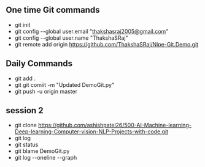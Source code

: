 ## One time Git commands
- git init
- git config --global user.email "thakshasraj2005@gmail.com"
- git config --global user.name "ThakshaSRaj"
- git remote add origin https://github.com/ThakshaSRaj/Nipe-Git.Demo.git

## Daily Commands
- git add .
- git git comiit -m "Updated DemoGit.py"
- git push -u origin master

## session 2
- git clone https://github.com/ashishpatel26/500-AI-Machine-learning-Deep-learning-Computer-vision-NLP-Projects-with-code.git
- git log 
- git status
- git blame DemoGit.py
- git log --oneline --graph